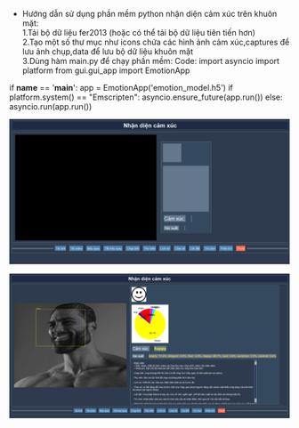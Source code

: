 * Hướng dẫn sử dụng phần mềm python nhận diện cảm xúc trên khuôn mặt: <br>
1.Tải bộ dữ liệu fer2013 (hoặc có thể tải bộ dữ liệu tiên tiến hơn) <br>
2.Tạo một số thư mục như icons chứa các hình ảnh cảm xúc,captures để lưu ảnh chụp,data để lưu bộ dữ liệu khuôn mặt <br>
3.Dùng hàm main.py để chạy phần mềm:
Code:
import asyncio
import platform
from gui.gui_app import EmotionApp

if __name__ == '__main__':
    app = EmotionApp('emotion_model.h5')
    if platform.system() == "Emscripten":
        asyncio.ensure_future(app.run())
    else:
        asyncio.run(app.run())

![Hình ảnh 1](https://github.com/thongthai3623/face_emotions/blob/main/image/Screenshot%202025-09-25%20183632.png?raw=true)




![Hình ảnh 2](https://github.com/thongthai3623/face_emotions/blob/main/image/Screenshot%202025-09-25%20183657.png?raw=true)










